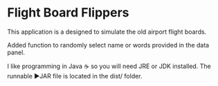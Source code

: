 # Flight Board Flippers
This application is a designed to simulate the old airport flight boards.

Added function to randomly select name or words provided in the data panel.

I like programming in Java :coffee: so you will need JRE or JDK installed. The runnable :arrow_forward:JAR file is located in the dist/ folder.